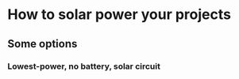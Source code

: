 # How to solar power your projects

## Some options 

### Lowest-power, no battery, solar circuit

### 

